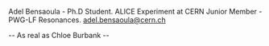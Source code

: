 Adel Bensaoula - Ph.D Student.
ALICE Experiment at CERN Junior Member - PWG-LF Resonances.
adel.bensaoula@cern.ch

-- As real as Chloe Burbank --
